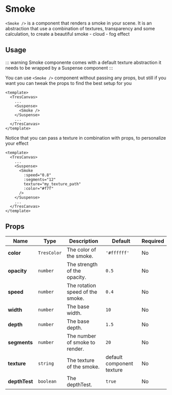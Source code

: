 # Smoke

`<Smoke />` is a component that renders a smoke in your scene. It is an abstraction that use a combination of textures, transparency and some calculation, to create a beautiful  smoke - cloud - fog effect

<DocsDemo>
  <SmokeDemo />
</DocsDemo>

## Usage

::: warning
Smoke componente comes with a default texture abstraction it needs to be wrapped by a Suspense component
:::

You can use `<Smoke />` component without passing any props, but still if you want you can tweak the props to find the best setup for you

```vue
<template>
  <TresCanvas>
    ...
    <Suspense>
      <Smoke />
    </Suspense>
    ...
  </TresCanvas>
</template>
```

Notice that you can pass a texture in combination with props,  to personalize your effect

```vue
<template>
  <TresCanvas>
    ...
    <Suspense>
      <Smoke
        :speed="0.8"
        :segments="12"
        texture="my_texture_path"
        :color="#f7f"
      />
    </Suspense>
    ...
  </TresCanvas>
</template>
```
## Props

<table><thead><tr class="row-header"><th class="col-name">Name</th><th class="col-type">Type</th><th class="col-description">Description</th><th class="col-default">Default</th><th class="col-required">Required</th></tr></thead><tbody><tr class="row-color"><td class="col-name"><strong><nobr>color</nobr></strong></td><td class="col-type"><code>TresColor</code></td><td class="col-description">The color of the smoke.<br>
</td><td class="col-default"><code>'#ffffff'</code></td><td class="col-required">No</td></tr><tr class="row-opacity"><td class="col-name"><strong><nobr>opacity</nobr></strong></td><td class="col-type"><code>number</code></td><td class="col-description">The strength of the opacity.<br>
</td><td class="col-default"><code>0.5</code></td><td class="col-required">No</td></tr><tr class="row-speed"><td class="col-name"><strong><nobr>speed</nobr></strong></td><td class="col-type"><code>number</code></td><td class="col-description">The rotation speed of the smoke.<br>
</td><td class="col-default"><code>0.4</code></td><td class="col-required">No</td></tr><tr class="row-width"><td class="col-name"><strong><nobr>width</nobr></strong></td><td class="col-type"><code>number</code></td><td class="col-description">The base width.<br>
</td><td class="col-default"><code>10</code></td><td class="col-required">No</td></tr><tr class="row-depth"><td class="col-name"><strong><nobr>depth</nobr></strong></td><td class="col-type"><code>number</code></td><td class="col-description">The base depth.<br>
</td><td class="col-default"><code>1.5</code></td><td class="col-required">No</td></tr><tr class="row-segments"><td class="col-name"><strong><nobr>segments</nobr></strong></td><td class="col-type"><code>number</code></td><td class="col-description">The number of smoke to render.<br>
</td><td class="col-default"><code>20</code></td><td class="col-required">No</td></tr><tr class="row-texture"><td class="col-name"><strong><nobr>texture</nobr></strong></td><td class="col-type"><code>string</code></td><td class="col-description">The texture of the smoke.<br>
</td><td class="col-default">default component texture</td><td class="col-required">No</td></tr><tr class="row-depth-test"><td class="col-name"><strong><nobr>depthTest</nobr></strong></td><td class="col-type"><code>boolean</code></td><td class="col-description">The depthTest.<br>
</td><td class="col-default"><code>true</code></td><td class="col-required">No</td></tr></tbody></table>
